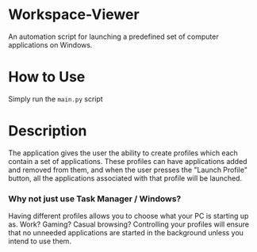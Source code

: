 # Workspace-Viewer
An automation script for launching a predefined set of computer applications on Windows.

# How to Use
Simply run the `main.py` script

# Description
The application gives the user the ability to create profiles which each contain a set of applications.
These profiles can have applications added and removed from them, and when the user presses the "Launch Profile"
button, all the applications associated with that profile will be launched.

### Why not just use Task Manager / Windows?
Having different profiles allows you to choose what your PC is starting up as. Work? Gaming? Casual browsing?
Controlling your profiles will ensure that no unneeded applications are started in the background unless you intend to use them.